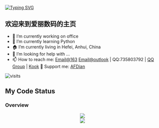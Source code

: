 <!-- markdownlint-disable MD026 MD031 MD033 MD036 MD041 -->
[![Typing SVG](https://readme-typing-svg.herokuapp.com?size=25&duration=2500&color=8C43EA&vCenter=true&width=200&height=40&lines=Hi+Welcome+My+Friend;尊死)](https://git.io/typing-svg)

## 欢迎来到爱丽数码的主页  

- 🔭 I’m currently working on office
- 🌱 I’m currently learning Python
- 🏠 I’m currently living in Hefei, Anhui, China
- 🤔 I’m looking for help with ...
- 📫 How to reach me: [Email@163](mailto:Z735803792@163.com) [Email@outlook](mailto:agnes.digital@outlook.com) | QQ:735803792 | [QQ Group](https://jq.qq.com/?_wv=1027&k=HdjoCcAe) | [Kook](https://kook.top/BwuSMo)
🤝 Support me: [AFDian](https://afdian.net/a/agnes_digital)

![visits](https://count.getloli.com/get/@Agnes4m?theme=rule15)

## My Code Status

### Overview

<div align="center"><img src="https://github-readme-stats.vercel.app/api?username=lgc2333&show_icons=true" />

<div align="center"> <img src="https://metrics.lecoq.io/Agnes4m?template=classic&config.timezone=Asia%2FShanghai"> </div>
